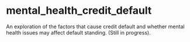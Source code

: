 # mental_health_credit_default
An exploration of the factors that cause credit default and whether mental health issues may affect default standing. (Still in progress).

